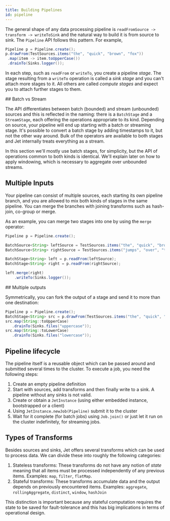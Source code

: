 ```yaml
---
title: Building Pipelines
id: pipeline
---
```


The general shape of any data processing pipeline is `readFromSource ->
transform -> writeToSink` and the natural way to build it is from source
to sink. The `Pipeline` API follows this
pattern. For example,

```java
Pipeline p = Pipeline.create();
p.drawFrom(TestSources.items("the", "quick", "brown", "fox"))
 .map(item -> item.toUpperCase())
 .drainTo(Sinks.logger());
```

In each step, such as `readFrom` or `writeTo`, you create a pipeline
_stage_. The stage resulting from a `writeTo` operation is called a
_sink stage_ and you can't attach more stages to it. All others are
called _compute stages_ and expect you to attach further stages to them.

## Batch vs Stream

The API differentiates between batch (bounded) and stream (unbounded)
sources and this is reflected in the naming: there is a `BatchStage` and
a `StreamStage`, each offering the operations appropriate to its kind.
Depending on source, your pipeline will end up starting with a batch or
streaming stage. It's possible to convert a batch stage by adding
timestamps to it, but not the other way around. Bulk of the operators
are available to both stages and Jet internally treats everything as a
stream.

In this section we'll mostly use batch stages, for simplicity,
but the API of operations common to both kinds is identical. We'll
explain later on how to apply windowing, which is necessary to aggregate
over unbounded streams.

## Multiple Inputs

Your pipeline can consist of multiple sources, each starting its own
pipeline branch, and you are allowed to mix both kinds of stages in the
same pipeline. You can merge the branches with joining transforms such
as hash-join, co-group or merge.

As an example, you can merge two stages into one by using the `merge`
operator:

```java
Pipeline p = Pipeline.create();

BatchSource<String> leftSource = TestSources.items("the", "quick", "brown", "fox");
BatchSource<String> rightSource = TestSources.items("jumps", "over", "the", "lazy", "dog");

BatchStage<String> left = p.readFrom(leftSource);
BatchStage<String> right = p.readFrom(rightSource);

left.merge(right)
    .writeTo(Sinks.logger());
```

## Multiple outputs

Symmetrically, you can fork the output of a stage and send it to more
than one destination:

```java
Pipeline p = Pipeline.create();
BatchStage<String> src = p.drawFrom(TestSources.items("the", "quick", "brown", "fox"));
src.map(String::toUpperCase)
   .drainTo(Sinks.files("uppercase"));
src.map(String::toLowerCase)
   .drainTo(Sinks.files("lowercase"));
```

## Pipeline lifecycle

The pipeline itself is a reusable object which can be passed around and
submitted several times to the cluster. To execute a job, you need the
following steps:

1. Create an empty pipeline definition
1. Start with sources, add transforms and then finally write to a sink.
   A pipeline without any sinks is not valid.
1. Create or obtain a `JetInstance` (using either embedded instance,
   bootstrapped or a client)
1. Using `JetInstance.newJob(Pipeline)` submit it to the cluster
1. Wait for it complete (for batch jobs) using `Job.join()` or just let
   it run on the cluster indefinitely, for streaming jobs.

## Types of Transforms

Besides sources and sinks, Jet offers several transforms which can be used
to process data. We can divide these into roughly the following categories:

1. Stateless transforms: These transforms do not have any notion of
   _state_ meaning that all items must be processed independently of any
   previous items. Examples: `map`, `filter`, `flatMap`.
1. Stateful transforms: These transforms accumulate data and the output
   depends on previously encountered items. Examples: `aggregate`,
   `rollingAggregate`, `distinct`, `window`, `hashJoin`

This distinction is important because any stateful computation requires
the state to be saved for fault-tolerance and this has big implications
in terms of operational design.